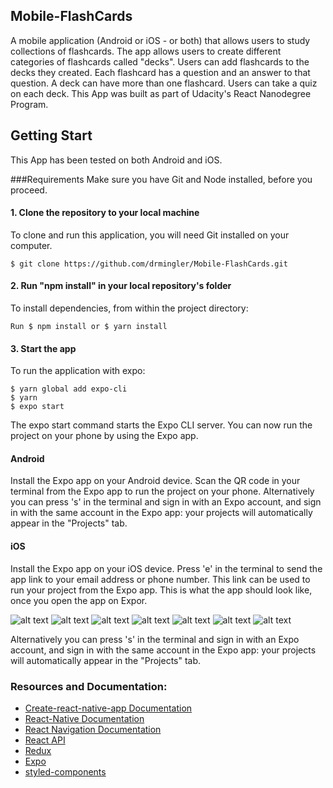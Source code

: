 ## Mobile-FlashCards
A mobile application (Android or iOS - or both) that allows users to study collections of flashcards. The app allows users to create different categories of flashcards called "decks". Users can add flashcards to the decks they created. Each flashcard has a question and an answer to that question. A deck can have more than one flashcard. Users can take  a quiz on each deck. This App was built as part of Udacity's React Nanodegree Program.

## Getting Start
This App has been tested on both Android and iOS.

###Requirements
Make sure you have Git and Node installed, before you proceed.

#### 1. Clone the repository to your local machine
To clone and run this application, you will need Git installed on your computer.
```
$ git clone https://github.com/drmingler/Mobile-FlashCards.git
```
#### 2. Run "npm install" in your local repository's folder
To install dependencies, from within the project directory:
```
Run $ npm install or $ yarn install
```
#### 3. Start the app
To  run the application with expo:
```
$ yarn global add expo-cli
$ yarn
$ expo start
```
The expo start command starts the Expo CLI server. You can now run the project on your phone by using the Expo app.

#### Android
Install the Expo app on your Android device.
Scan the QR code in your terminal from the Expo app to run the project on your phone.
Alternatively you can press 's' in the terminal and sign in with an Expo account, and sign in with the same account in the Expo app: your projects will automatically appear in the "Projects" tab.
#### iOS
Install the Expo app on your iOS device.
Press 'e' in the terminal to send the app link to your email address or phone number. This link can be used to run your project from the Expo app.
This is what the app should look like, once you open the app on Expor.

![alt text]( https://github.com/drmingler/Mobile-FlashCards/blob/master/images/image1.png "image1")
![alt text]( https://github.com/drmingler/Mobile-FlashCards/blob/master/images/image2.png "image2")
![alt text]( https://github.com/drmingler/Mobile-FlashCards/blob/master/images/image3.png "image3")
![alt text]( https://github.com/drmingler/Mobile-FlashCards/blob/master/images/image4.png "image4")
![alt text]( https://github.com/drmingler/Mobile-FlashCards/blob/master/images/image5.png "image5")
![alt text]( https://github.com/drmingler/Mobile-FlashCards/blob/master/images/image6.png "image6")
![alt text]( https://github.com/drmingler/Mobile-FlashCards/blob/master/images/image7.png "image7")

Alternatively you can press 's' in the terminal and sign in with an Expo account, and sign in with the same account in the Expo app: your projects will automatically appear in the "Projects" tab.


### Resources and Documentation:
* [Create-react-native-app Documentation](https://reactnative.dev/docs/getting-started)
* [React-Native Documentation](https://reactnative.dev/docs/getting-started)
* [React Navigation Documentation](https://reactnavigation.org/docs/stack-navigator/)
* [React API](https://reactjs.org/docs/react-api.html)
* [Redux](https://redux.js.org/basics/basic-tutorial)
* [Expo](https://docs.expo.io/versions/latest/)
* [styled-components](https://styled-components.com/docs)

